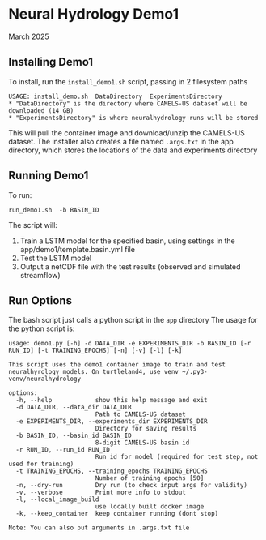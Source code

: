 # Neural Hydrology Demo1
March 2025

## Installing Demo1

To install, run the `install_demo1.sh` script, passing in 2 filesystem paths

```
USAGE: install_demo.sh  DataDirectory  ExperimentsDirectory
* "DataDirectory" is the directory where CAMELS-US dataset will be downloaded (14 GB)
* "ExperimentsDirectory" is where neuralhydrology runs will be stored
```

This will pull the container image and download/unzip the CAMELS-US dataset.
The installer also creates a file named `.args.txt` in the app directory, which
stores the locations of the data and experiments directory

## Running Demo1

To run:

```
run_demo1.sh  -b BASIN_ID
```

The script will:
  1. Train a LSTM model for the specified basin, using settings in the app/demo1/template.basin.yml file
  2. Test the LSTM model
  3. Output a netCDF file with the test results (observed and simulated streamflow)

## Run Options

The bash script just calls a python script in the `app` directory The usage for the python script is:


```
usage: demo1.py [-h] -d DATA_DIR -e EXPERIMENTS_DIR -b BASIN_ID [-r RUN_ID] [-t TRAINING_EPOCHS] [-n] [-v] [-l] [-k]

This script uses the demo1 container image to train and test neuralhyrology models. On turtleland4, use venv ~/.py3-venv/neuralhydrology

options:
  -h, --help            show this help message and exit
  -d DATA_DIR, --data_dir DATA_DIR
                        Path to CAMELS-US dataset
  -e EXPERIMENTS_DIR, --experiments_dir EXPERIMENTS_DIR
                        Directory for saving results
  -b BASIN_ID, --basin_id BASIN_ID
                        8-digit CAMELS-US basin id
  -r RUN_ID, --run_id RUN_ID
                        Run id for model (required for test step, not used for training)
  -t TRAINING_EPOCHS, --training_epochs TRAINING_EPOCHS
                        Number of training epochs [50]
  -n, --dry-run         Dry run (to check input args for validity)
  -v, --verbose         Print more info to stdout
  -l, --local_image_build
                        use locally built docker image
  -k, --keep_container  keep container running (dont stop)

Note: You can also put arguments in .args.txt file
````
